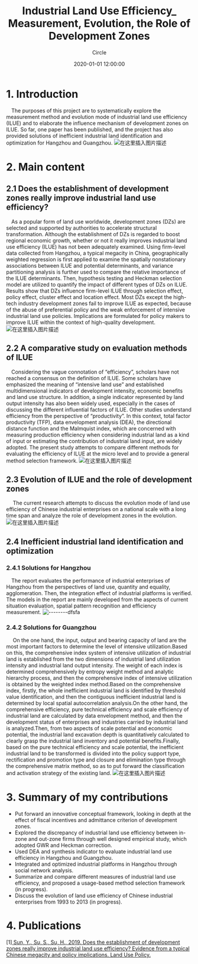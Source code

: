 ﻿---
layout:     post
title:      "Industrial Land Use Efficiency_ Measurement, Evolution, the Role of Development Zones"
date:       2020-01-01 12:00:00
author:     "Circle"
catalog: true
tags: [archived project]
---

# 1. Introduction
&emsp;The purposes of this project are to systematically explore the measurement method and evolution mode of industrial land use efficiency (ILUE) and to elaborate the influence mechanism of development zones on ILUE. So far, one paper has been published, and the project has also provided solutions of inefficient industrial land identification and optimization for Hangzhou and Guangzhou.
![在这里插入图片描述](https://img-blog.csdnimg.cn/20190805184323405.jpg?x-oss-process=image/watermark,type_ZmFuZ3poZW5naGVpdGk,shadow_10,text_aHR0cHM6Ly9ibG9nLmNzZG4ubmV0L3NreXRydWluZQ==,size_16,color_FFFFFF,t_70)
# 2. Main content
## 2.1 Does the establishment of development zones really improve industrial land use efficiency?
&emsp;As a popular form of land use worldwide, development zones (DZs) are selected and supported by authorities to accelerate structural transformation. Although the establishment of DZs is regarded to boost regional economic growth, whether or not it really improves industrial land use efficiency (ILUE) has not been adequately examined. Using firm-level data collected from Hangzhou, a typical megacity in China, geographically weighted regression is first applied to examine the spatially nonstationary associations between ILUE and potential determinants, and variance partitioning analysis is further used to compare the relative importance of the ILUE determinants. Then, hypothesis testing and Heckman selection model are utilized to quantify the impact of different types of DZs on ILUE. Results show that DZs influence firm-level ILUE through selection effect, policy effect, cluster effect and location effect. Most DZs except the high-tech industry development zones fail to improve ILUE as expected, because of the abuse of preferential policy and the weak enforcement of intensive industrial land use policies. Implications are formulated for policy makers to improve ILUE within the context of high-quality development. 
![在这里插入图片描述](https://img-blog.csdnimg.cn/20190805185607643.jpg?x-oss-process=image/watermark,type_ZmFuZ3poZW5naGVpdGk,shadow_10,text_aHR0cHM6Ly9ibG9nLmNzZG4ubmV0L3NreXRydWluZQ==,size_16,color_FFFFFF,t_70)
## 2.2 A comparative study on evaluation methods of ILUE
&emsp;Considering the vague connotation of “efficiency”, scholars have not reached a consensus on the definition of ILUE. Some scholars have emphasized the meaning of “intensive land use” and established multidimensional indicators of development intensity, economic benefits and land use structure. In addition, a single indicator represented by land output intensity has also been widely used, especially in the cases of discussing the different influential factors of ILUE. Other studies understand efficiency from the perspective of “productivity”. In this context, total factor productivity (TFP), data envelopment analysis (DEA), the directional distance function and the Malmquist index, which are concerned with measuring production efficiency when considering industrial land as a kind of input or estimating the contribution of industrial land input, are widely adopted. The present study attempts to compare different methods for evaluating the efficiency of ILUE at the micro level and to provide a general method selection framework.
![在这里插入图片描述](https://img-blog.csdnimg.cn/20190805190003598.jpg?x-oss-process=image/watermark,type_ZmFuZ3poZW5naGVpdGk,shadow_10,text_aHR0cHM6Ly9ibG9nLmNzZG4ubmV0L3NreXRydWluZQ==,size_16,color_FFFFFF,t_70)
## 2.3 Evolution of ILUE and the role of development zones
&emsp; The current research attempts to discuss the evolution mode of land use efficiency of Chinese industrial enterprises on a national scale with a long time span and analyze the role of development zones in the evolution.
![在这里插入图片描述](https://img-blog.csdnimg.cn/20190805190243607.jpg?x-oss-process=image/watermark,type_ZmFuZ3poZW5naGVpdGk,shadow_10,text_aHR0cHM6Ly9ibG9nLmNzZG4ubmV0L3NreXRydWluZQ==,size_16,color_FFFFFF,t_70)
## 2.4 Inefficient industrial land identification and optimization
### 2.4.1 Solutions for Hangzhou
&emsp;The report evaluates the performance of industrial enterprises of Hangzhou from the perspectives of land use, quantity and equality, agglomeration. Then, the integration effect of industrial platforms is verified. The models in the report are mainly developed from the aspects of current situation evaluation, spatial pattern recognition and efficiency measurement.
![--------dfsfa](https://img-blog.csdnimg.cn/2019080519063747.jpg?x-oss-process=image/watermark,type_ZmFuZ3poZW5naGVpdGk,shadow_10,text_aHR0cHM6Ly9ibG9nLmNzZG4ubmV0L3NreXRydWluZQ==,size_16,color_FFFFFF,t_70)
### 2.4.2 Solutions for Guangzhou
&emsp; On the one hand, the input, output and bearing capacity of land are the most important factors to determine the level of intensive utilization.Based on this, the comprehensive index system of intensive utilization of industrial land is established from the two dimensions of industrial land utilization intensity and industrial land output intensity. The weight of each index is determined comprehensively by entropy weight method and analytic hierarchy process, and then the comprehensive index of intensive utilization is obtained by the weighted index method.Based on the comprehensive index, firstly, the whole inefficient industrial land is identified by threshold value identification, and then the contiguous inefficient industrial land is determined by local spatial autocorrelation analysis.On the other hand, the comprehensive efficiency, pure technical efficiency and scale efficiency of industrial land are calculated by data envelopment method, and then the development status of enterprises and industries carried by industrial land is analyzed.Then, from two aspects of scale potential and economic potential, the industrial land excavation depth is quantitatively calculated to clearly grasp the industrial land inventory and potential benefits.Finally, based on the pure technical efficiency and scale potential, the inefficient industrial land to be transformed is divided into the policy support type, rectification and promotion type and closure and elimination type through the comprehensive matrix method, so as to put forward the classification and activation strategy of the existing land.
![在这里插入图片描述](https://img-blog.csdnimg.cn/20190805191249522.jpg?x-oss-process=image/watermark,type_ZmFuZ3poZW5naGVpdGk,shadow_10,text_aHR0cHM6Ly9ibG9nLmNzZG4ubmV0L3NreXRydWluZQ==,size_16,color_FFFFFF,t_70)
# 3.  Summary of my contributions

 - Put forward an innovative conceptual framework, looking in depth at the effect of fiscal incentives and admittance criterion of development zones.
 - Explored the discrepancy of industrial land use efficiency between in-zone and out-zone firms through well designed empirical study, which adopted GWR and Heckman correction.
 - Used DEA and synthesis indicator to evaluate industrial land use efficiency in Hangzhou and Guangzhou.
 - Integrated and optimized industrial platforms in Hangzhou through social network analysis.
 - Summarize and compare different measures of industrial land use efficiency, and proposed a usage-based method selection framework (in progress).
 - Discuss the evolution of land use efficiency of Chinese industrial enterprises from 1993 to 2013 (in progress).
# 4. Publications
[1][ Sun, Y., Su, S., Su, H., 2019. Does the establishment of development zones really improve industrial land use efficiency? Evidence from a typical Chinese megacity and policy implications. Land Use Policy.](https://file-1253725173.cos.ap-chengdu.myqcloud.com/PWeb/SPublication_J_EN_2019_2.pdf)



